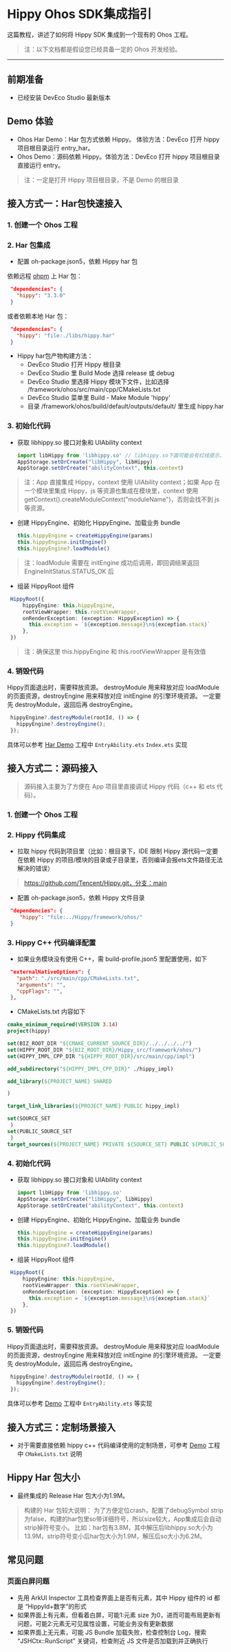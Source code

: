 # Hippy Ohos SDK集成指引

这篇教程，讲述了如何将 Hippy SDK 集成到一个现有的 Ohos 工程。

> 注：以下文档都是假设您已经具备一定的 Ohos 开发经验。

---

## 前期准备

- 已经安装 DevEco Studio 最新版本

## Demo 体验

- Ohos Har Demo：Har 包方式依赖 Hippy。 体验方法：DevEco 打开 hippy 项目根目录运行 entry_har。
- Ohos Demo：源码依赖 Hippy。体验方法：DevEco 打开 hippy 项目根目录直接运行 entry。

> 注：一定是打开 Hippy 项目根目录，不是 Demo 的根目录

## 接入方式一：Har包快速接入

### 1. 创建一个 Ohos 工程

### 2. Har 包集成

- 配置 oh-package.json5，依赖 Hippy har 包

依赖远程 [ohpm](https://ohpm.openharmony.cn/) 上 Har 包：

 ```json
  "dependencies": {
    "hippy": "3.3.0"
  }
 ```

或者依赖本地 Har 包：

 ```json
  "dependencies": {
    "hippy": "file:./libs/hippy.har"
  }
 ```

- Hippy har包产物构建方法：
  - DevEco Studio 打开 Hippy 根目录
  - DevEco Studio 里 Build Mode 选择 release 或 debug
  - DevEco Studio 里选择 Hippy 模块下文件，比如选择 /framework/ohos/src/main/cpp/CMakeLists.txt
  - DevEco Studio 菜单里 Build - Make Module 'hippy'
  - 目录 /framework/ohos/build/default/outputs/default/ 里生成 hippy.har

### 3. 初始化代码

- 获取 libhippy.so 接口对象和 UIAbility context

  ```TypeScript
  import libHippy from 'libhippy.so' // libhippy.so下面可能会有红线提示，可忽略
  AppStorage.setOrCreate("libHippy", libHippy)
  AppStorage.setOrCreate("abilityContext", this.context)
  ```

> 注：App 直接集成 Hippy，context 使用 UIAbility context；如果 App 在一个模块里集成 Hippy，js 等资源也集成在模块里，context 使用 getContext().createModuleContext("moduleName")，否则会找不到 js 等资源。

- 创建 HippyEngine、初始化 HippyEngine、加载业务 bundle

  ```TypeScript
  this.hippyEngine = createHippyEngine(params)
  this.hippyEngine.initEngine()
  this.hippyEngine?.loadModule()
  ```

> 注：loadModule 需要在 initEngine 成功后调用，即回调结果返回 EngineInitStatus.STATUS_OK 后

- 组装 HippyRoot 组件

 ```TypeScript
  HippyRoot({
      hippyEngine: this.hippyEngine,
      rootViewWrapper: this.rootViewWrapper,
      onRenderException: (exception: HippyException) => {
        this.exception = `${exception.message}\n${exception.stack}`
      },
  })
  ```

> 注：确保这里 this.hippyEngine 和 this.rootViewWrapper 是有效值

### 4. 销毁代码

Hippy页面退出时，需要释放资源。 destroyModule 用来释放对应 loadModule 的页面资源，destroyEngine 用来释放对应 initEngine 的引擎环境资源。
一定要先 destroyModule，返回后再 destroyEngine。

 ```TypeScript
  hippyEngine?.destroyModule(rootId, () => {
    hippyEngine?.destroyEngine();
  });
  ```

具体可以参考 [Har Demo](https://github.com/Tencent/Hippy/tree/main/framework/examples/ohos-har-demo) 工程中 `EntryAbility.ets` `Index.ets` 实现

## 接入方式二：源码接入

> 源码接入主要为了方便在 App 项目里直接调试 Hippy 代码（c++ 和 ets 代码）。

### 1. 创建一个 Ohos 工程

### 2. Hippy 代码集成

- 拉取 hippy 代码到项目里（比如：根目录下，IDE 限制 Hippy 源代码一定要在依赖 Hippy 的项目/模块的目录或子目录里，否则编译会报ets文件路径无法解决的错误）

> https://github.com/Tencent/Hippy.git，分支：main

- 配置 oh-package.json5，依赖 Hippy 文件目录

 ```json
  "dependencies": {
     "hippy": "file:../Hippy/framework/ohos/"
  }
 ```

### 3. Hippy C++ 代码编译配置

- 如果业务模块没有使用 C++，需 build-profile.json5 里配置使用，如下

 ```json
  "externalNativeOptions": {
    "path": "./src/main/cpp/CMakeLists.txt",
    "arguments": "",
    "cppFlags": "",
  },
```

- CMakeLists.txt 内容如下

 ```cmake
cmake_minimum_required(VERSION 3.14)
project(hippy)

set(BIZ_ROOT_DIR "${CMAKE_CURRENT_SOURCE_DIR}/../../../../")
set(HIPPY_ROOT_DIR "${BIZ_ROOT_DIR}/Hippy_src/framework/ohos/")
set(HIPPY_IMPL_CPP_DIR "${HIPPY_ROOT_DIR}/src/main/cpp/impl")

add_subdirectory("${HIPPY_IMPL_CPP_DIR}" ./hippy_impl)

add_library(${PROJECT_NAME} SHARED

)

target_link_libraries(${PROJECT_NAME} PUBLIC hippy_impl)

set(SOURCE_SET
  )
set(PUBLIC_SOURCE_SET
  )
target_sources(${PROJECT_NAME} PRIVATE ${SOURCE_SET} PUBLIC ${PUBLIC_SOURCE_SET})
 ```

### 4. 初始化代码

- 获取 libhippy.so 接口对象和 UIAbility context

  ```TypeScript
  import libHippy from 'libhippy.so'
  AppStorage.setOrCreate("libHippy", libHippy)
  AppStorage.setOrCreate("abilityContext", this.context)
  ```

- 创建 HippyEngine、初始化 HippyEngine、加载业务 bundle

  ```TypeScript
  this.hippyEngine = createHippyEngine(params)
  this.hippyEngine.initEngine()
  this.hippyEngine?.loadModule()
  ```

- 组装 HippyRoot 组件

 ```TypeScript
  HippyRoot({
      hippyEngine: this.hippyEngine,
      rootViewWrapper: this.rootViewWrapper,
      onRenderException: (exception: HippyException) => {
        this.exception = `${exception.message}\n${exception.stack}`
      },
  })
  ```

### 5. 销毁代码

Hippy页面退出时，需要释放资源。 destroyModule 用来释放对应 loadModule 的页面资源，destroyEngine 用来释放对应 initEngine 的引擎环境资源。
一定要先 destroyModule，返回后再 destroyEngine。

 ```TypeScript
  hippyEngine?.destroyModule(rootId, () => {
    hippyEngine?.destroyEngine();
  });
  ```

具体可以参考 [Demo](https://github.com/Tencent/Hippy/tree/main/framework/examples/ohos-demo) 工程中 `EntryAbility.ets` 等实现

## 接入方式三：定制场景接入

- 对于需要直接依赖 hippy c++ 代码编译使用的定制场景，可参考  [Demo](https://github.com/Tencent/Hippy/tree/main/framework/examples/ohos-demo) 工程中 `CMakeLists.txt` 说明

## Hippy Har 包大小

- 最终集成的 Release Har 包大小为1.9M。

> 构建的 Har 包较大说明：
为了方便定位crash，配置了debugSymbol strip为false，构建的har包里so带详细符号，所以size较大，App集成后会自动strip掉符号变小。
比如：har包有3.8M，其中解压后libhippy.so大小为13.9M，strip符号变小后har包大小为1.9M，解压后so大小为6.2M。

## 常见问题

### 页面白屏问题

- 先用 ArkUI Inspector 工具检查界面上是否有元素，其中 Hippy 组件的 id 都是 “HippyId+数字”的形式
- 如果界面上有元素，但看着白屏，可能1:元素 size 为0，进而可能布局更新有问题，可能2:元素无可见属性设置，可能业务没有更新数据
- 如果界面上无元素，可能 JS Bundle 加载失败，检查控制台 Log，搜索 “JSHCtx::RunScript” 关键词，检查附近 JS 文件是否加载到并正确执行
